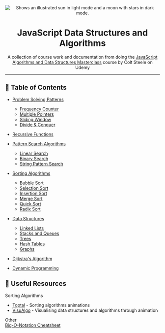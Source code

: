 <div align=center>

<picture>
  <source media="(prefers-color-scheme: dark)" srcset="https://user-images.githubusercontent.com/25423296/163456776-7f95b81a-f1ed-45f7-b7ab-8fa810d529fa.png">
  <source media="(prefers-color-scheme: light)" srcset="https://user-images.githubusercontent.com/25423296/163456779-a8556205-d0a5-45e2-ac17-42d089e3c3f8.png">
  <img alt="Shows an illustrated sun in light mode and a moon with stars in dark mode." src="https://user-images.githubusercontent.com/25423296/163456779-a8556205-d0a5-45e2-ac17-42d089e3c3f8.png">
</picture>

# JavaScript Data Structures and Algorithms

A collection of course work and documentation from doing the [JavaScript Algorithms and Data Structures Masterclass](https://www.udemy.com/course/js-algorithms-and-data-structures-masterclass/) course by Colt Steele on Udemy

---

</div>

## 📃 Table of Contents
- [Problem Solving Patterns](https://github.com/melissaveraherbst/javascript-data-structures-and-algorithms/tree/main/1.%20Problem%20Solving%20Patterns)
  * [Frequency Counter](https://github.com/melissaveraherbst/javascript-data-structures-and-algorithms/tree/main/1.%20Problem%20Solving%20Patterns/Frequency%20Counter) 
  * [Multiple Pointers](https://github.com/melissaveraherbst/javascript-data-structures-and-algorithms/tree/main/1.%20Problem%20Solving%20Patterns/Multiple%20Pointers)     
  * [Sliding Window](https://github.com/melissaveraherbst/javascript-data-structures-and-algorithms/tree/main/1.%20Problem%20Solving%20Patterns/Sliding%20Window)     
  * [Divide & Conquer](https://github.com/melissaveraherbst/javascript-data-structures-and-algorithms/tree/main/1.%20Problem%20Solving%20Patterns/Divide%20%26%20Conquer)

- [Recursive Functions](https://github.com/melissaveraherbst/javascript-data-structures-and-algorithms/tree/main/2.%20Recursive%20Functions)

- [Pattern Search Algorithms]()
  * [Linear Search](https://github.com/melissaveraherbst/javascript-data-structures-and-algorithms/tree/main/3.%20Pattern%20Search%20Algorithms/linear%20search)
  * [Binary Search](https://github.com/melissaveraherbst/javascript-data-structures-and-algorithms/tree/main/3.%20Pattern%20Search%20Algorithms/binary%20search)
  * [String Pattern Search](https://github.com/melissaveraherbst/javascript-data-structures-and-algorithms/tree/main/3.%20Pattern%20Search%20Algorithms/string%20pattern%20search)

- [Sorting Algorithms](https://github.com/melissaveraherbst/javascript-data-structures-and-algorithms/tree/main/4.%20Sorting%20Algorithms)
  * [Bubble Sort](https://github.com/melissaveraherbst/javascript-data-structures-and-algorithms/tree/main/4.%20Sorting%20Algorithms/Bubble%20Sort)
  * [Selection Sort](https://github.com/melissaveraherbst/javascript-data-structures-and-algorithms/tree/main/4.%20Sorting%20Algorithms/Selection%20Sort)
  * [Insertion Sort](https://github.com/melissaveraherbst/javascript-data-structures-and-algorithms/tree/main/4.%20Sorting%20Algorithms/Insertion%20Sort)
  * [Merge Sort](https://github.com/melissaveraherbst/javascript-data-structures-and-algorithms/tree/main/4.%20Sorting%20Algorithms/Merge%20Sort)
  * [Quick Sort](https://github.com/melissaveraherbst/javascript-data-structures-and-algorithms/tree/main/4.%20Sorting%20Algorithms/Quick%20Sort)
  * [Radix Sort](https://github.com/melissaveraherbst/javascript-data-structures-and-algorithms/tree/main/4.%20Sorting%20Algorithms/Radix%20Sort)

- [Data Structures]()
  * [Linked Lists](https://github.com/melissaveraherbst/javascript-data-structures-and-algorithms/tree/main/5.%20Data%20Structures/1.%20Linked%20Lists)
  * [Stacks and Queues](https://github.com/melissaveraherbst/javascript-data-structures-and-algorithms/tree/main/5.%20Data%20Structures/2.%20Stacks%20and%20Queues)
  * [Trees](https://github.com/melissaveraherbst/javascript-data-structures-and-algorithms/tree/main/5.%20Data%20Structures/3.%20Trees)
  * [Hash Tables](https://github.com/melissaveraherbst/javascript-data-structures-and-algorithms/tree/main/5.%20Data%20Structures/4.%20Hash%20Tables)
  * [Graphs](https://github.com/melissaveraherbst/javascript-data-structures-and-algorithms/tree/main/5.%20Data%20Structures/5.%20Graphs)

- [Dijkstra's Algorithm](https://github.com/melissaveraherbst/javascript-data-structures-and-algorithms/tree/main/6.%20Dijkstra%20Algorithm)
 
- [Dynamic Programming](https://github.com/melissaveraherbst/javascript-data-structures-and-algorithms/tree/main/7.%20Dynamic%20Programming)

## 📘 Useful Resources

Sorting Algorithms  
* [Toptal](https://www.toptal.com/developers/sorting-algorithms) - Sorting algorithms animations
* [VisuAlgo](https://visualgo.net/en) - Visualising data structures and algorithms through animation

Other  
[Big-O-Notation Cheatsheet](https://www.bigocheatsheet.com/)

